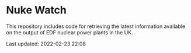 # Nuke Watch

This repository includes code for retrieving the latest information available on the output of EDF nuclear power plants in the UK.

Last updated: 2022-02-23 22:08
